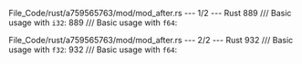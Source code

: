 File_Code/rust/a759565763/mod/mod_after.rs --- 1/2 --- Rust
889 /// Basic usage with `i32`:                                                                                                                              889 /// Basic usage with `f64`:

File_Code/rust/a759565763/mod/mod_after.rs --- 2/2 --- Rust
932 /// Basic usage with `f32`:                                                                                                                              932 /// Basic usage with `f64`:

